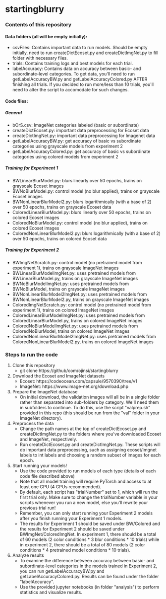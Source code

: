 # startingblurry

### Contents of this repository

#### Data folders (all will be empty initially):
- csvFiles: Contains important data to run models. Should be empty initially,
  need to run createDictEcoset.py and createDictImgNet.py to fill folder with
  necessary files.
- trials: Contains training logs and best models for each trial.
- labelAccuracy: Contains data on accuracy between basic- and subordinate-level
  categories. To get data, you'll need to run getLabelAccuracyBW.py and
  getLabelAccuracyColored.py AFTER finishing all trials. If you decided to run
  more/less than 10 trials, you'll need to alter the script to accomodate for
  such changes.

#### Code files:
##### General
- bOrS.csv: ImageNet categories labeled (basic or subordinate)
- createDictEcoset.py: important data preprocessing for Ecoset data
- createDictImgNet.py: important data preprocessing for Imagenet data
- getLabelAccuracyBW.py: get accuracy of basic vs subordinate categories using
  grayscale models from experiment 2
- getLabelAccuracyColored.py: get accuracy of basic vs subordinate categories
  using colored models from experiment 2
##### Training for Experiment 1
- BWLinearBlurModel.py: blurs linearly over 50 epochs, trains on grayscale
  Ecoset images
- BWNoBlurModel.py: control model (no blur applied), trains on grayscale Ecoset
  images
- BWNonLinearBlurModel2.py: blurs logarithmically (with a base of 2) over 50
  epochs, trains on grayscale Ecoset data
- ColoredLinearBlurModel.py: blurs linearly over 50 epochs, trains on colored
  Ecoset images
- ColoredNoBlurModel.py: control model (no blur applied), trains on colored
  Ecoset images  
- ColoredNonLinearBlurModel2.py: blurs logarithmically (with a base of 2) over
  50 epochs, trains on colored Ecoset data
##### Training for Experiment 2
- BWImgNetScratch.py: control model (no pretrained model from experiment 1),
  trains on grayscale ImageNet images
- BWLinearBlurModelImgNet.py: uses pretrained models from BWLinearBlurModel.py,
  trains on grayscale ImageNet images
- BWNoBlurModelImgNet.py: uses pretrained models from BWNoBlurModel, trains on
  grayscale ImageNet images
- BWNonLinearBlurModel2ImgNet.py: uses pretrained models from
  BWNonLinearBlurModel2.py, trains on grayscale ImageNet images
- ColoredImgNetScratch.py: control model (no pretrained model from experiment 1),
  trains on colored ImageNet images
- ColoredLinearBlurModelImgNet.py: uses pretrained models from
  ColoredLinearBlurModel.py, trains on colored ImageNet images
- ColoredNoBlurModelImgNet.py: uses pretrained models from ColoredNoBlurModel,
  trains on colored ImageNet images
- ColoredNonLinearBlurModel2ImgNet.py: uses pretrained models from
  ColoredNonLinearBlurModel2.py, trains on colored ImageNet images

### Steps to run the code
<ol>
  <li> Clone this repository
    <ul>
      <li>git clone https://github/com/ojinsi/startingblurry
    </ul>
  <li> Download the Ecoset and ImageNet datasets
     <ul>
       <li> Ecoset: https://codeocean.com/capsule/9570390/tree/v1   
       <li> ImageNet: https://www.image-net.org/download.php
    </ul>
  <li> Prepare the ImageNet database
    <ul>
      <li> On initial download, the validation images will all be in a single folder rather than separated into sub-folders by category. We'll need them in subfolders to continue. To do this, use the script "valprep.sh" provided in this repo (this should be run from the "val" folder in your ImageNet directory).
    </ul>
  <li> Preprocess the data
    <ul>
      <li> Change the path names at the top of createDictEcoset.py and createDictImgNet.py to the folders where you've downloaded Ecoset and ImageNet, respectively.
      <li> Run createDictEcoset.py and createDictImgNet.py. These scripts will do
  important data preprocessing, such as assigning ecoset/imgnet labels to int
  labels and choosing a random subset of images for each epoch.
    </ul>
  <li> Start running your models!
    <ul>
      <li> Use the code provided to run models of each type (details of each code file described above)
      <li> Note that all model training will require PyTorch and access to at least one GPU (4 GPUs recommended).
      <li> By default, each script has "trialNumber" set to 1, which will run the first trial only. Make sure to change the trialNumber variable in your scripts whenever you run a new model, else you'll rewrite your previous trial run!
      <li> Remember, you can only start running
  your Experiment 2 models after you finish running your Experiment 1 models.
      <li> The results for Experiment 1 should be saved under BW/Colored and the results
  for Experiment 2 should be saved under BWImgNet/ColoredImgNet. In experiment 1,
  there should be a total of 60 models (2 color conditions * 3 blur conditions *
  10 trials) while in experiment 2, there should be a total of 80 models (2 color
  conditions * 4 pretrained model conditions * 10 trials).
    </ul>
  <li> Analyze results
      <ul>
        <li> To examine the difference between accuracy between basic-
  and subordinate-level categories in the models trained in Experiment 2, you
  can run getLabelAccuracyBW.py and getLabelAccuracyColored.py. Results can be
  found under the folder "labelAccuracy".
        <li>Use the provided jupyter notebooks (in folder "analysis") to perform statistics and visualize results.
    </ul>

</ol>
